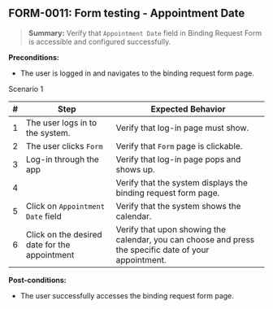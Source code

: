 ## **FORM-0011:** Form testing - Appointment Date 

> **Summary:** Verify that `Appointment Date` field in Binding Request Form is accessible and configured successfully.  <br>

**Preconditions:**
- The user is logged in and navigates to the binding request form page.

Scenario 1 

 | \# | Step | Expected Behavior | 
 |----|------|-------------------| 
 |  1 |The user logs in to the system.      | Verify that log-in page must show.   |
 |  2 |The user clicks `Form`      | Verify that `Form` page is clickable.   |
 |  3 |Log-in through the app      | Verify that log-in page pops and shows up.   | 
 |  4 |	| Verify that the system displays the binding request form page.   |   
 |  5 |Click on `Appointment Date` field	| Verify that the system shows the calendar.   |   
 |  6 |Click on the desired date for the appointment	| Verify that upon showing the calendar, you can choose and press the specific date of your appointment.   | 

**Post-conditions:**  
- The user successfully accesses the binding request form page.